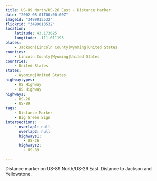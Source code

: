 ```yaml
---
title: US-89 North/US-26 East - Distance Marker
date: "2002-08-01T00:00:00Z"
imageid: "3499013532"
flickrid: "3499013532"
location:
    latitude: 43.173625
    longitude: -111.011193
places:
    - Jackson|Lincoln County|Wyoming|United States
counties:
    - Lincoln County|Wyoming|United States
countries:
    - United States
states:
    - Wyoming|United States
highwaytypes:
    - US Highway
    - US Highway
highways:
    - US-26
    - US-89
tags:
    - Distance Marker
    - Big Green Sign
intersections:
    - overlap1: null
      overlap2: null
      highways1:
        - US-26
      highways2:
        - US-89

---
```

Distance marker on US-89 North/US-26 East.  Distance to Jackson and Yellowstone.